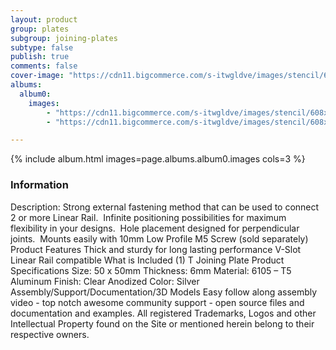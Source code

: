 ```yaml
---
layout: product
group: plates
subgroup: joining-plates
subtype: false
publish: true
comments: false
cover-image: "https://cdn11.bigcommerce.com/s-itwgldve/images/stencil/608x608/products/142/3779/T_Joining_Plate__86946.1675310609.png?c=2"
albums:
  album0:
    images:
        - "https://cdn11.bigcommerce.com/s-itwgldve/images/stencil/608x608/products/142/3779/T_Joining_Plate__86946.1675310609.png?c=2"
        - "https://cdn11.bigcommerce.com/s-itwgldve/images/stencil/608x608/products/142/4169/t_joining_plate_in_use__34131.1675310610.png?c=2"

---
```


{% include album.html images=page.albums.album0.images cols=3 %}

### Information

Description:
 Strong external fastening method that can be used to connect 2 or more Linear Rail.  Infinite positioning possibilities for maximum flexibility in your designs.  Hole placement designed for perpendicular joints.  Mounts easily with 10mm Low Profile M5 Screw (sold separately) Product Features  Thick and sturdy for long lasting performance V-Slot Linear Rail compatible What is Included  (1) T Joining Plate Product Specifications  Size: 50 x 50mm Thickness: 6mm Material: 6105 – T5 Aluminum Finish: Clear Anodized Color: Silver   Assembly/Support/Documentation/3D Models   Easy follow along assembly video - top notch awesome community support - open source files and documentation and examples. All registered Trademarks, Logos and other Intellectual Property found on the Site or mentioned herein belong to their respective owners.  

